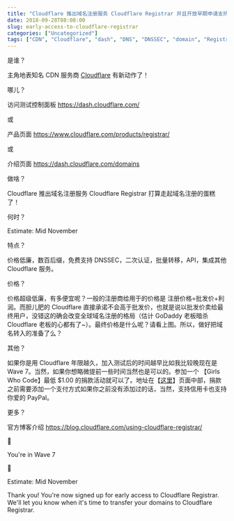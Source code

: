 ```yaml
---
title: "Cloudflare 推出域名注册服务 Cloudflare Registrar 并且开放早期申请支持免费 DNSSEC"
date: 2018-09-28T08:08:00
slug: early-access-to-cloudflare-registrar
categories: ["Uncategorized"]
tags: ["CDN", "Cloudflare", "dash", "DNS", "DNSSEC", "domain", "Registrar"]
---
```


是谁？

主角地表知名 CDN 服务商 [Cloudflare](https://www.cloudflare.com/) 有新动作了！

哪儿？

访问测试控制面板 https://dash.cloudflare.com/

或

产品页面 https://www.cloudflare.com/products/registrar/

或

介绍页面 https://dash.cloudflare.com/domains

做啥？

Cloudflare 推出域名注册服务 Cloudflare Registrar 打算走起域名注册的蛋糕了！

何时？

Estimate: Mid November

特点？

价格低廉，数百后缀，免费支持 DNSSEC，二次认证，批量转移，API，集成其他 Cloudflare 服务。

价格？

价格超级低廉，有多便宜呢？一般的注册商给用于的价格是 注册价格=批发价+利润。而胆儿肥的 Cloudflare 直接承诺不会高于批发价，也就是说以批发价卖给最终用户，没错这的确会改变全球域名注册的格局（估计 GoDaddy 老板暗杀 Cloudflare 老板的心都有了~）。最终价格是什么呢？请看上图。所以，做好把域名转入的准备了么？

其他？

如果你是用 Cloudflare 年限越久，加入测试后的时间越早比如我比较晚现在是 Wave 7。当然，如果你想略微提前一些时间当然也是可以的。参加一个 【Girls Who Code】最低 $1.00 的捐款活动就可以了。地址在【[这里](https://dash.cloudflare.com/domains)】页面中部，捐款之前需要添加一个支付方式如果你之前没有添加过的话，当然，支持信用卡也支持你爱的 PayPal。

更多？

官方博客介绍 https://blog.cloudflare.com/using-cloudflare-registrar/

🎉

You're in Wave 7

🎉

Estimate: Mid November

Thank you! You're now signed up for early access to Cloudflare Registrar. We'll let you know when it's time to transfer your domains to Cloudflare Registrar.